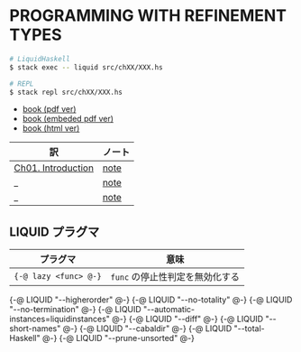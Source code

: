 # PROGRAMMING WITH REFINEMENT TYPES

```bash
# LiquidHaskell
$ stack exec -- liquid src/chXX/XXX.hs

# REPL
$ stack repl src/chXX/XXX.hs
```

- [book (pdf ver)](http://ucsd-progsys.github.io/liquidhaskell-tutorial/book.pdf)
- [book (embeded pdf ver)](https://github.com/ucsd-progsys/liquidhaskell-tutorial/blob/master/pdf/programming-with-refinement-types.pdf)
- [book (html ver)](http://ucsd-progsys.github.io/liquidhaskell-tutorial/01-intro.html)

訳 | ノート
--- | ---
[Ch01. Introduction](/haskell/LiquidHaskell/programming_with_refinement_types/ch01.md) | [note](./ch01-note.md)
_ | [note](./ch02-note.md)
_ | [note](./ch03-note.md)

## LIQUID プラグマ

プラグマ | 意味
--------|------
`{-@ lazy <func> @-}` | `func` の停止性判定を無効化する

{-@ LIQUID "--higherorder" @-}
{-@ LIQUID "--no-totality" @-}
{-@ LIQUID "--no-termination" @-}
{-@ LIQUID "--automatic-instances=liquidinstances" @-}
{-@ LIQUID "--diff"        @-}
{-@ LIQUID "--short-names" @-}
{-@ LIQUID "--cabaldir"    @-}
{-@ LIQUID "--total-Haskell" @-}
{-@ LIQUID "--prune-unsorted" @-}

